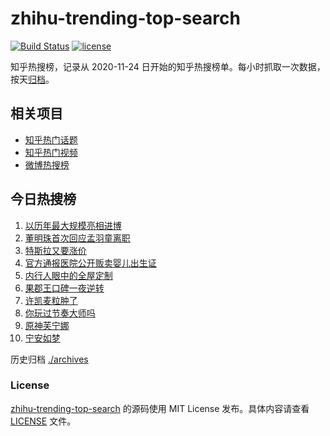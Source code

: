 # zhihu-trending-top-search

[![Build Status](https://github.com/justjavac/zhihu-trending-top-search/workflows/ci/badge.svg?branch=main)](https://github.com/justjavac/zhihu-trending-top-search/actions)
[![license](https://img.shields.io/github/license/justjavac/zhihu-trending-top-search)](https://github.com/justjavac/zhihu-trending-top-search/blob/main/LICENSE)

知乎热搜榜，记录从 2020-11-24 日开始的知乎热搜榜单。每小时抓取一次数据，按天[归档](./archives)。

## 相关项目

- [知乎热门话题](https://github.com/justjavac/zhihu-trending-hot-questions)
- [知乎热门视频](https://github.com/justjavac/zhihu-trending-hot-video)
- [微博热搜榜](https://github.com/justjavac/weibo-trending-hot-search)

## 今日热搜榜

<!-- BEGIN -->
<!-- 最后更新时间 Wed Nov 08 2023 02:09:02 GMT+0800 (China Standard Time) -->

1. [以历年最大规模亮相进博](https://www.zhihu.com/search?q=%E4%BB%A5%E5%8E%86%E5%B9%B4%E6%9C%80%E5%A4%A7%E8%A7%84%E6%A8%A1%E4%BA%AE%E7%9B%B8%E8%BF%9B%E5%8D%9A)
1. [董明珠首次回应孟羽童离职](https://www.zhihu.com/search?q=%E8%91%A3%E6%98%8E%E7%8F%A0%E9%A6%96%E6%AC%A1%E5%9B%9E%E5%BA%94%E5%AD%9F%E7%BE%BD%E7%AB%A5%E7%A6%BB%E8%81%8C)
1. [特斯拉又要涨价](https://www.zhihu.com/search?q=%E7%89%B9%E6%96%AF%E6%8B%89%E5%8F%88%E8%A6%81%E6%B6%A8%E4%BB%B7)
1. [官方通报医院公开贩卖婴儿出生证](https://www.zhihu.com/search?q=%E5%AE%98%E6%96%B9%E9%80%9A%E6%8A%A5%E5%8C%BB%E9%99%A2%E5%85%AC%E5%BC%80%E8%B4%A9%E5%8D%96%E5%A9%B4%E5%84%BF%E5%87%BA%E7%94%9F%E8%AF%81)
1. [内行人眼中的全屋定制](https://www.zhihu.com/search?q=%E5%86%85%E8%A1%8C%E4%BA%BA%E7%9C%BC%E4%B8%AD%E7%9A%84%E5%85%A8%E5%B1%8B%E5%AE%9A%E5%88%B6)
1. [果郡王口碑一夜逆转](https://www.zhihu.com/search?q=%E6%9E%9C%E9%83%A1%E7%8E%8B%E5%8F%A3%E7%A2%91%E4%B8%80%E5%A4%9C%E9%80%86%E8%BD%AC)
1. [许凯麦粒肿了](https://www.zhihu.com/search?q=%E8%AE%B8%E5%87%AF%E9%BA%A6%E7%B2%92%E8%82%BF%E4%BA%86)
1. [你玩过节奏大师吗](https://www.zhihu.com/search?q=%E4%BD%A0%E7%8E%A9%E8%BF%87%E8%8A%82%E5%A5%8F%E5%A4%A7%E5%B8%88%E5%90%97)
1. [原神芙宁娜](https://www.zhihu.com/search?q=%E5%8E%9F%E7%A5%9E%E8%8A%99%E5%AE%81%E5%A8%9C)
1. [宁安如梦](https://www.zhihu.com/search?q=%E5%AE%81%E5%AE%89%E5%A6%82%E6%A2%A6)

<!-- END -->

历史归档 [./archives](./archives)

### License

[zhihu-trending-top-search](https://github.com/justjavac/zhihu-trending-top-search) 的源码使用 MIT License
发布。具体内容请查看 [LICENSE](./LICENSE) 文件。

